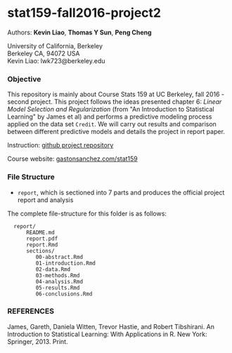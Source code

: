# stat159-fall2016-project2

Authors: **Kevin Liao**, **Thomas Y Sun**, **Peng Cheng**
<div>
University of California, Berkeley </br>
Berkeley CA, 94072 USA </br>
Kevin Liao: lwk723@berkeley.edu </br>
</div>

### Objective 
This repository is mainly about Course Stats 159 at UC Berkeley, fall 2016 - second project. This project follows the ideas presented chapter 6: _Linear Model Selection and Regularization_ (from "An Introduction to Statistical Learning" by James et al) and performs a predictive modeling process applied on the data set `Credit`. We will carry out results and comparison between different predictive models and details the project in report paper. 

Instruction: [github project repository](https://github.com/ucb-stat159/stat159-fall-2016/tree/master/projects)

Course website: [gastonsanchez.com/stat159](http://gastonsanchez.com/stat159)

### File Structure

* `report`, which is sectioned into 7 parts and produces the official project report and analysis

The complete file-structure for this folder is as follows:

```
  report/
      README.md
      report.pdf
      report.Rmd
      sections/
         00-abstract.Rmd
         01-introduction.Rmd
         02-data.Rmd
         03-methods.Rmd
         04-analysis.Rmd
         05-results.Rmd
         06-conclusions.Rmd
```


### REFERENCES
James, Gareth, Daniela Witten, Trevor Hastie, and Robert Tibshirani. An Introduction to Statistical Learning: With Applications in R. New York: Springer, 2013. Print.



